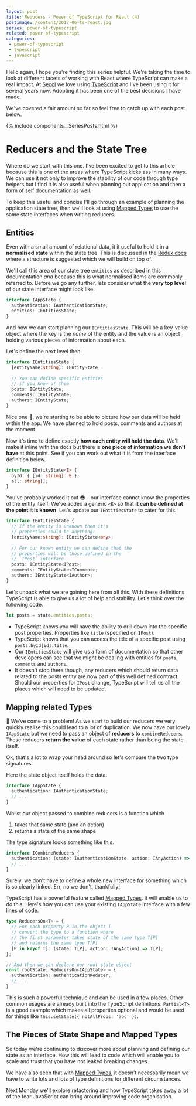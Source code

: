 ```yaml
---
layout: post
title: Reducers - Power of TypeScript for React (4) 
postimage: /content/2017-06-ts-react.jpg
series: power-of-typescript
related: power-of-typescript
categories:
 - power-of-typescript
 - typescript
 - javascript
---
```


Hello again, I hope you're finding this series helpful. We're taking the time to look at different facets of working with React where TypeScript can make a real impact. At [Seccl](https://seccl.tech) we love using [TypeScript](https://www.typescriptlang.org/) and I've been using it for several years now. Adopting it has been one of the best decisions I have made.

We've covered a fair amount so far so feel free to catch up with each post below.

{% include components__SeriesPosts.html %}

# Reducers and the State Tree

Where do we start with this one. I've been excited to get to this article because this is one of the areas where TypeScript kicks ass in many ways. We can use it not only to improve the stability of our code through type helpers but I find it is also useful when planning our application and then a form of self documentation as well.

To keep this useful and concise I'll go through an example of planning the application state tree, then we'll look at using [Mapped Types](https://www.typescriptlang.org/docs/handbook/advanced-types.html#mapped-types) to use the same state interfaces when writing reducers.

## Entities

Even with a small amount of relational data, it it useful to hold it in a **normalised state** within the state tree. This is discussed in the [Redux docs](http://redux.js.org/docs/recipes/reducers/NormalizingStateShape.html) where a structure is suggested which we will build on top of. 

We'll call this area of our state tree `entities` as described in this documentation *and* because this is what normalised items are commonly referred to. Before we go any further, lets consider what the **very top level** of our state interface might look like.

```typescript
interface IAppState {
  authentication: IAuthenticationState;
  entities: IEntitiesState;
}
```

And now we can start planning our `IEntitiesState`. This will be a key-value object where the key is the *name* of the entity and the value is an object holding various pieces of information about each. 

Let's define the next level then.

```typescript
interface IEntitiesState {
  [entityName:string]: IEntityState;
  
  // You can define specific entities
  // if you know of them
  posts: IEntityState;
  comments: IEntityState;
  authors: IEntityState;
}
```

Nice one 🚀, we're starting to be able to picture how our data will be held within the app. We have planned to hold posts, comments and authors at the moment.

Now it's time to define exactly **how each entity will hold the data**. We'll make it inline with the docs but there is **one piece of information we don't have** at this point. See if you can work out what it is from the interface definition below.

```typescript
interface IEntityState<E> {
  byId: { [id: string]: E };
  all: string[];
}
```

You've probably worked it out 😎 – our interface cannot know the properties of the entity itself. We've added a generic `<E>` so that **it can be defined at the point it is known**. Let's update our `IEntitiesState` to cater for this.

```typescript
interface IEntitiesState {
  // If the entity is unknown then it's
  // properties could be anything!
  [entityName:string]: IEntityState<any>;
  
  // For our known entity we can define that the
  // properties will be those defined in the
  // `IPost` interface
  posts: IEntityState<IPost>;
  comments: IEntityState<IComment>;
  authors: IEntityState<IAuthor>;
}
```

Let's unpack what we are gaining here from all this. With these definitions TypeScript is able to give us a lot of help and stability. Let's think over the following code. 

```typescript
let posts = state.entities.posts;
```

 - TypeScript knows you will have the ability to drill down into the specific post properties. Properties like `title` (specified on `IPost`).
 - TypeScript knows that you can access the title of a specific post using `posts.byId[id].title`.
 - Our `IEntitiesState` will give us a form of documentation so that other developers can see that we might be dealing with entities for `posts`, `comments` and `authors`.
 - It doesn't stop there though, any reducers which should return data related to the posts entity are now part of this well defined contract. Should our properties for `IPost` change, TypeScript will tell us all the places which will need to be updated. 

## Mapping related Types

🙈 We've come to a problem! As we start to build our reducers we very quickly realise this could lead to a lot of duplication. We now have our lovely `IAppState` but we need to pass an object of **reducers** to `combineReducers`. These reducers **return the value** of each state rather than being the state itself.

Ok, that's a lot to wrap your head around so let's compare the two type signatures.

Here the state object itself holds the data.

```typescript
interface IAppState {
  authentication: IAuthenticationState;
  // ...
}
```

Whilst our object passed to combine reducers is a function which

 1. takes that same state (and an action)
 2. returns a state of the same shape
 
The type signature looks something like this.

```typescript
interface ICombineReducers {
  authentication: (state: IAuthenticationState, action: IAnyAction) => IAuthenticationState;
  // ...
}
```

Surely, we don't have to define a whole new interface for something which is so clearly linked. Err, no we don't, thankfully!

TypeScript has a powerful feature called [Mapped Types](https://www.typescriptlang.org/docs/handbook/advanced-types.html#mapped-types). It will enable us to do this. Here's how you can use your existing `IAppState` interface with a few lines of code.

```typescript
type ReducersOn<T> = {
  // For each property P in the object T
  // convert the type to a function where
  // the first parameter takes state of the same type T[P]
  // and returns the same type T[P]
  [P in keyof T]: (state: T[P], action: IAnyAction) => T[P];
};

// And then we can declare our root state object
const rootState: ReducersOn<IAppState> = {
  authentication: authenticationReducer,
  // ...
}
```

This is such a powerful technique and can be used in a few places. Other common usages are already built into the TypeScript definitions. `Partial<T>` is a good example which makes all properties optional and would be used for things like `this.setState({ notAllProps: 'abc' })`.

## The Pieces of State Shape and Mapped Types
So today we're continuing to discover more about planning and defining our state as an interface. How this will lead to code which will enable you to scale and trust that you have not leaked breaking changes.

We have also seen that with [Mapped Types](https://www.typescriptlang.org/docs/handbook/advanced-types.html#mapped-types), it doesn't necessarily mean we have to write lots and lots of type definitions for different circumstances.

Next Monday we'll explore refactoring and how TypeScript takes away a lot of the fear JavaScript can bring around improving code organisation.

